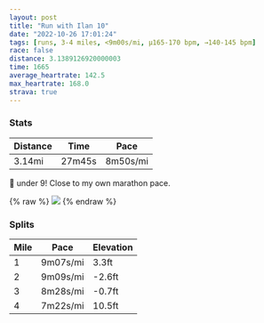 ```yaml
---
layout: post
title: "Run with Ilan 10"
date: "2022-10-26 17:01:24"
tags: [runs, 3-4 miles, <9m00s/mi, μ165-170 bpm, →140-145 bpm]
race: false
distance: 3.1389126920000003
time: 1665
average_heartrate: 142.5
max_heartrate: 168.0
strava: true
---
```


### Stats

| Distance | Time | Pace |
|----------|------|------|
|3.14mi|27m45s|8m50s/mi|

💪 under 9! Close to my own marathon pace.

{% raw %}
<img src='https://maps.googleapis.com/maps/api/staticmap?maptype=roadmap&path=enc:ekwwF~cubMw@]y@i@qBaBo@c@i@Gq@a@mA_AkAk@aAk@{@o@ICa@YmAg@gCwA_@]i@[c@OYQMOeAq@W[iAe@c@[YCMX[pAg@`BSj@Wb@yAtA@DJFTKP]bAiCrAoENYFAXJbAd@ZZXDZLZR^^l@ZHHLV^b@b@Vh@PfBtAbB|@l@ThBxAfAJrCpBf@ZFH`@TnA`AhAr@XVh@R^Zd@TTRd@Rz@r@~@p@\RVLRTt@j@l@\h@V\VZP`@Rb@L`@VXh@b@TdAZn@Nb@F`G`BvAh@n@J\Rw@lBUx@e@xAGh@FFHAVWXq@\iA\}AL{@Bo@EIqBFm@EuAYy@Yi@MiA_@iEiA_@[Yc@oAq@g@Q_Au@wBoAwAiAyByAk@W_Aq@sBgA_A{@c@WcAu@c@UwA}@i@Ya@Mk@_@gBeAGAAQc@e@a@[KAC@AJJJvB|@dA|@Z\NFZ@lAv@f@TdAv@`@VPDbAp@n@l@pAv@TBLOJWLs@ZoAj@gBTg@&key=AIzaSyC1MId7bFpkLXNAaYhBSTb8jLyiSqzbDtM&size=800x800&markers=color:yellow|label:S|40.75715,-74.00528&markers=color:green|label:F|40.75641000000003,-74.00369000000002'>
{% endraw %}

### Splits

| Mile | Pace | Elevation |
|------|------|-----------|
|1|9m07s/mi|3.3ft|
|2|9m09s/mi|-2.6ft|
|3|8m28s/mi|-0.7ft|
|4|7m22s/mi|10.5ft|

